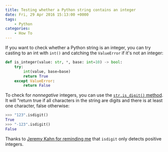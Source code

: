 ```yaml
---
title: Testing whether a Python string contains an integer
date: Fri, 29 Apr 2016 15:13:00 +0000
tags:
    - Python
categories: 
    - How To
---
```

If you want to check whether a Python string is an integer, you can try
casting to an int with `int()` and catching the `ValueError` if it's not an
integer:

    
    
```python
def is_integer(value: str, *, base: int=10) -> bool:
    try:
        int(value, base=base)
        return True
    except ValueError:
        return False
```

To check for _nonnegative_ integers, you can use the [`str.is_digit()`
method](https://docs.python.org/3.8/library/stdtypes.html#str.isdigit). It
will "return true if all characters in the string are digits and there is at
least one character, false otherwise:


```python
>>> "123".isdigit()
True
>>> "-123".isdigit()
False
```

Thanks to [Jeremy Kahn for reminding
me](https://twitter.com/trochee/status/726162607460114433) that `isdigit` only
detects positive integers.
